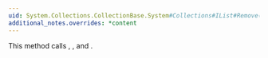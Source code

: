 ```yaml
---
uid: System.Collections.CollectionBase.System#Collections#IList#Remove(System.Object)
additional_notes.overrides: *content
---
```


<p>This method calls <xref href="System.Collections.CollectionBase.OnValidate(System.Object)"></xref>, <xref href="System.Collections.CollectionBase.OnRemove(System.Int32,System.Object)"></xref>, and <xref href="System.Collections.CollectionBase.OnRemoveComplete(System.Int32,System.Object)"></xref>.</p>


